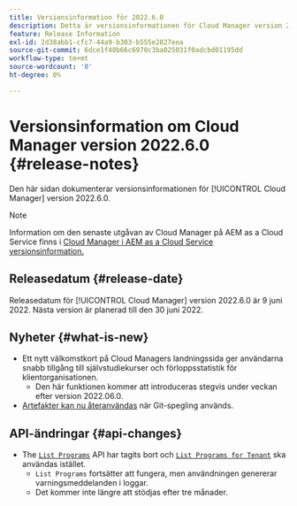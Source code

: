 ```yaml
---
title: Versionsinformation för 2022.6.0
description: Detta är versionsinformationen för Cloud Manager version 2022.6.0.
feature: Release Information
exl-id: 2d38abb1-cfc7-44a9-b303-b555e2827eea
source-git-commit: 6dce1f48b66c6970c3ba025031f0adcbd01195dd
workflow-type: tm+mt
source-wordcount: '0'
ht-degree: 0%

---
```



# Versionsinformation om Cloud Manager version 2022.6.0 {#release-notes}

Den här sidan dokumenterar versionsinformationen för [!UICONTROL Cloud Manager] version 2022.6.0.

>[!NOTE]
>
>Information om den senaste utgåvan av Cloud Manager på AEM as a Cloud Service finns i [Cloud Manager i AEM as a Cloud Service versionsinformation.](https://experienceleague.adobe.com/docs/experience-manager-cloud-service/content/implementing/using-cloud-manager/release-notes-cloud-manager/release-notes-cm-current.html)

## Releasedatum {#release-date}

Releasedatum för [!UICONTROL Cloud Manager] version 2022.6.0 är 9 juni 2022. Nästa version är planerad till den 30 juni 2022.

## Nyheter {#what-is-new}

* Ett nytt välkomstkort på Cloud Managers landningssida ger användarna snabb tillgång till självstudiekurser och förloppsstatistik för klientorganisationen.
   * Den här funktionen kommer att introduceras stegvis under veckan efter version 2022.06.0.
* [Artefakter kan nu återanvändas](/help/using/setting-up-project.md#build-artifact-reuse) när Git-spegling används.

## API-ändringar {#api-changes}

* The [`List Programs`](https://developer.adobe.com/experience-cloud/cloud-manager/reference/api/#operation/getPrograms) API har tagits bort och [`List Programs for Tenant`](https://developer.adobe.com/experience-cloud/cloud-manager/reference/api/#operation/getProgramsForTenant) ska användas istället.
   * `List Programs` fortsätter att fungera, men användningen genererar varningsmeddelanden i loggar.
   * Det kommer inte längre att stödjas efter tre månader.
